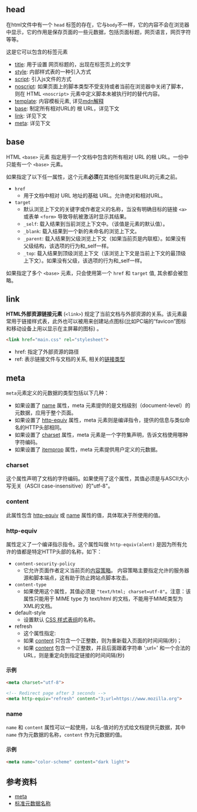 ## head
在html文件中有一个 `head` 标签的存在，它与`body`不一样，它的内容不会在浏览器中显示，它的作用是保存页面的一些元数据，包括页面标题，网页语言，网页字符等等。

这是它可以包含的标签元素
- [title](https://developer.mozilla.org/en-US/docs/Web/HTML/Element/title): 用于设置 网页标题的，出现在标签页上的文字
- [style](https://developer.mozilla.org/en-US/docs/Web/HTML/Element/style):  内部样式表的一种引入方式
- [script](https://developer.mozilla.org/en-US/docs/Web/HTML/Element/script): 引入js文件的方式
- [noscript](https://developer.mozilla.org/en-US/docs/Web/HTML/Element/noscript): 如果页面上的脚本类型不受支持或者当前在浏览器中关闭了脚本，则在 HTML `<noscript>` 元素中定义脚本未被执行时的替代内容。
- [template](https://developer.mozilla.org/en-US/docs/Web/HTML/Element/template): 内容模板元素, 详见[mdn解释](https://developer.mozilla.org/zh-CN/docs/Web/HTML/Element/template)
- [base](https://developer.mozilla.org/en-US/docs/Web/HTML/Element/base): 制定所有相对URL的 根 URL，详见下文
- [link](https://developer.mozilla.org/en-US/docs/Web/HTML/Element/link): 详见下文
- [meta](https://developer.mozilla.org/en-US/docs/Web/HTML/Element/meta): 详见下文


## base
HTML `<base>` 元素 指定用于一个文档中包含的所有相对 URL 的根 URL。一份中只能有一个 `<base>` 元素。

如果指定了以下任一属性，这个元素**必须**在其他任何属性是URL的元素之前。

- `href`
  - 用于文档中相对 URL 地址的基础 URL。允许绝对和相对URL。
- `target`
  - 默认浏览上下文的关键字或作者定义的名称，当没有明确目标的链接 `<a>` 或表单 `<form>` 导致导航被激活时显示其结果。
  - `_self`: 载入结果到当前浏览上下文中。（该值是元素的默认值）。
  - `_blank`: 载入结果到一个新的未命名的浏览上下文。
  - `_parent`: 载入结果到父级浏览上下文（如果当前页是内联框）。如果没有父级结构，该选项的行为和_self一样。
  - `_top`: 载入结果到顶级浏览上下文（该浏览上下文是当前上下文的最顶级上下文）。如果没有父级，该选项的行为和_self一样。

如果指定了多个 `<base>` 元素，只会使用第一个 `href` 和 `target` 值, 其余都会被忽略。


## link
**HTML外部资源链接元素** (`<link>`) 规定了当前文档与外部资源的关系。该元素最常用于链接样式表，此外也可以被用来创建站点图标(比如PC端的“favicon”图标和移动设备上用以显示在主屏幕的图标) 。

```html
<link href="main.css" rel="stylesheet">
```
- href: 指定了外部资源的路径
- ref: 表示链接文件与文档的关系, 相关的[链接类型](https://developer.mozilla.org/en-US/docs/Web/HTML/Link_types)


## meta
`meta`元素定义的元数据的类型包括以下几种：
- 如果设置了 [name](https://developer.mozilla.org/zh-CN/docs/Web/HTML/Element/meta#attr-name) 属性，meta 元素提供的是文档级别（document-level）的元数据，应用于整个页面。
- 如果设置了 [http-equiv](https://developer.mozilla.org/zh-CN/docs/Web/HTML/Element/meta#attr-http-equiv) 属性，meta 元素则是编译指令，提供的信息与类似命名的HTTP头部相同。
- 如果设置了 [charset](https://developer.mozilla.org/zh-CN/docs/Web/HTML/Element/meta#attr-charset) 属性，meta 元素是一个字符集声明，告诉文档使用哪种字符编码。
- 如果设置了 [itemprop](https://developer.mozilla.org/zh-CN/docs/Web/HTML/Global_attributes#attr-itemprop) 属性，meta 元素提供用户定义的元数据。

### charset
这个属性声明了文档的字符编码。如果使用了这个属性，其值必须是与ASCII大小写无关（ASCII case-insensitive）的"utf-8"。

### content
此属性包含 [http-equiv](https://developer.mozilla.org/zh-CN/docs/Web/HTML/Element/meta#attr-http-equiv) 或 [name](https://developer.mozilla.org/zh-CN/docs/Web/HTML/Element/meta#attr-name) 属性的值，具体取决于所使用的值。
### http-equiv
属性定义了一个编译指示指令。这个属性叫做 `http-equiv(alent)` 是因为所有允许的值都是特定HTTP头部的名称，如下：
- `content-security-policy`
  - 它允许页面作者定义当前页的[内容策略](https://developer.mozilla.org/en-US/docs/Web/HTTP/Headers/Content-Security-Policy)。 内容策略主要指定允许的服务器源和脚本端点，这有助于防止跨站点脚本攻击。
- `content-type`
  - 如果使用这个属性，其值必须是 `"text/html; charset=utf-8"`。注意：该属性只能用于 MIME type 为 text/html 的文档，不能用于MIME类型为XML的文档。
- default-style
  - 设置默认 [CSS 样式表组](https://developer.mozilla.org/zh-CN/docs/Web/CSS)的名称。
- refresh
  - 这个属性指定:
  - 如果 [content](https://developer.mozilla.org/zh-CN/docs/Web/HTML/Element/meta#attr-content) 只包含一个正整数，则为重新载入页面的时间间隔(秒)；
  - 如果 [content](https://developer.mozilla.org/zh-CN/docs/Web/HTML/Element/meta#attr-content) 包含一个正整数，并且后面跟着字符串 ';url=' 和一个合法的 URL，则是重定向到指定链接的时间间隔(秒)
#### 示例
```html
<meta charset="utf-8">

<!-- Redirect page after 3 seconds -->
<meta http-equiv="refresh" content="3;url=https://www.mozilla.org">
```
### name
`name` 和 `content` 属性可以一起使用，以名-值对的方式给文档提供元数据，其中 `name` 作为元数据的名称，`content` 作为元数据的值。
#### 示例
```html
<meta name="color-scheme" content="dark light">
```



## 参考资料
- [meta](https://developer.mozilla.org/zh-CN/docs/Web/HTML/Element/meta)
- [标准元数据名称](https://developer.mozilla.org/zh-CN/docs/Web/HTML/Element/meta/name)